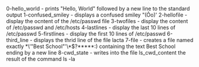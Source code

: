 0-hello_world - prints "Hello, World" followed by a new line to the standard output
1-confused_smiley - displays a confused smiley "(Ôo)'
2-hellofile - display the ocntent of the /etc/passwd file
3-twofiles - display the content of /etc/passwd and /etc/hosts
4-lastlines - display the last 10 lines of /etc/passwd
5-firstlines - display the first 10 lines of /etc/passwd
6-third_line - displays the thrid line of the file lacta
7-file - creates a file named exactly \*\\'"Best School"\'\\*$\?\*\*\*\*\*:) containing the text Best School ending by a new line
8-cwd_state - writes into the file ls_cwd_content the result of the command ls -la
